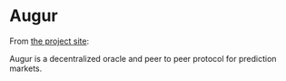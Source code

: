 # Augur

From [the project site](https://github.com/AugurProject/augur):

Augur is a decentralized oracle and peer to peer protocol for prediction markets.

